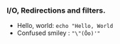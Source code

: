 ### I/O, Redirections and filters.
- Hello, world: `echo "Hello, World`
- Confused smiley : `"\"(Ôo)'"`
